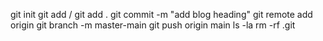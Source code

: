 git init
git add<filename> / git add .
git commit -m "add blog heading"
git remote add origin
git branch -m master-main
git push origin main
ls -la
rm -rf .git